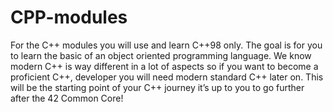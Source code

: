 # CPP-modules
For the C++ modules you will use and learn C++98 only. The goal is for you to learn
the basic of an object oriented programming language. We know modern C++ is way
different in a lot of aspects so if you want to become a proficient C++, developer you
will need modern standard C++ later on. This will be the starting point of your C++
journey it’s up to you to go further after the 42 Common Core!
